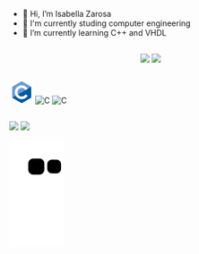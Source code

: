 - 👋 Hi, I’m Isabella Zarosa
- 👀 I'm currently studing computer engineering
- 🌱 I’m currently learning C++ and VHDL

### 




##

<div align="center">

  <img height="1400cm" src="https://github-readme-stats.vercel.app/api?username=isabellazarosa&show_icons=true&theme=panda"/>
<img height="140em" src="https://github-readme-stats.vercel.app/api/top-langs/?username=isabellazarosa&layout=compact&langs_count=7&theme=panda"/>
</div>

  
 ##

<img src="https://raw.githubusercontent.com/devicons/devicon/master/icons/c/c-original.svg" alt="C" widtf="40" height="40" style="max-width:100%;margin: 0 2px;"></img><img src="https://cdn.jsdelivr.net/gh/devicons/devicon/icons/cplusplus/cplusplus-original.svg" alt="C" widtf="40" height="40" style="max-width:100%;margin: 0 2px;"></img><img src="https://cdn.icon-icons.com/icons2/2107/PNG/512/file_type_vhdl_icon_130091.png" alt="C" widtf="40" height="40" style="max-width:100%;margin: 0 2px;"></img>

##
<a href="https://instagram.com/isabellazarosa_" target="_blank"><img src="https://img.shields.io/badge/-Instagram-%23E4405F?style=for-the-badge&logo=instagram&logoColor=white" target="_blank"></a> <a href = "mailto:isabellazarosa@gmail.com"><img src="https://img.shields.io/badge/-Gmail-%23333?style=for-the-badge&logo=gmail&logoColor=white" target="_blank"></a>


 
  ![Snake animation](https://github.com/rafaballerini/rafaballerini/blob/output/github-contribution-grid-snake.svg)
 
</div>
